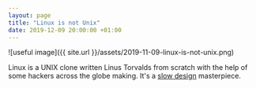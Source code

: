 ```yaml
---
layout: page
title: "Linux is not Unix"
date: 2019-12-09 20:00:00 +01:00
---
```


![useful image]({{ site.url }}/assets/2019-11-09-linux-is-not-unix.png)

Linux is a UNIX clone written Linus Torvalds from scratch with the help of some hackers across the globe making. It's a [slow design](https://en.wikipedia.org/wiki/Slow_design) masterpiece.
